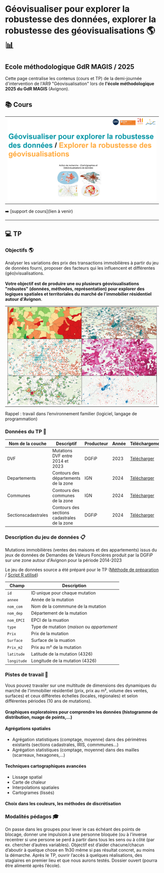 # Géovisualiser pour explorer la robustesse des données, explorer la robustesse des géovisualisations 🌎 📊
## Ecole méthodologique GdR MAGIS / 2025


Cette page centralise les contenus (cours et TP) de la demi-journée d'intervention de l'AR9 "Géovisualisation" lors de **l'école méthodologique 2025 du GdR MAGIS** (Avignon).

## 📚 Cours 

<table align="center">
  <tr>
    <td>
      <img src="https://raw.githubusercontent.com/magisAR9/EcoleMAGIS/main/contenus/CM.PNG" alt="alt text" width="600"/>
    </td>
  </tr>
</table>



➡️ [support de cours](lien à venir)

<hr>

## 💻 TP 

### Objectifs 🌎
Analyser les variations des prix des transactions immobilières à partir du jeu de données fourni, proposer des facteurs qui les influencent et différentes (géo)visualisations.
<br>
<br>
**Votre objectif est de produire une ou plusieurs géovisualisations "robustes" (données, méthodes, représentation) pour explorer des logiques spatiales et territoriales du marché de l'immobilier résidentiel autour d'Avignon**.

<table align="center">
  <tr>
    <td>
      <img src="https://raw.githubusercontent.com/magisAR9/EcoleMAGIS/main/contenus/DVFpreview.PNG" alt="alt text" width="600"/>
    </td>
  </tr>
</table>

Rappel : travail dans l’environnement familier (logiciel, langage de programmation) 

### Données du TP 💾

 Nom de la couche | Descriptif | Producteur | Année | Téléchargement
| --- | --- | --- | --- | --- |
| DVF |Mutations DVF entre 2014 et 2023| DGFiP | 2023 | [Télécharger](https://github.com/magisAR9/EcoleMAGIS/raw/main/contenus/MutationsDVF.gpkg)
| Departements |Contours des départements de la zone | IGN | 2024 | [Télécharger](https://github.com/magisAR9/EcoleMAGIS/raw/main/contenus/Departements.gpkg)
| Communes |Contours des communes de la zone | IGN | 2024 | [Télécharger](https://github.com/magisAR9/EcoleMAGIS/raw/main/contenus/Communes.gpkg)
| Sectionscadastrales | Contours des sections cadastrales de la zone | DGFiP | 2024 | [Télécharger](https://github.com/magisAR9/EcoleMAGIS/raw/main/contenus/Sections_cadastrales.gpkg)


### Description du jeu de données 📋

Mutations immobilières (ventes des maisons et des appartements) issus du jeux de données de Demandes de Valeurs Foncières produit par la DGFiP sur une zone autour d'Avignon pour la période 2014-2023

Le jeu de données source a été préparé pour le TP ([Méthode de préparation](https://journals.openedition.org/cybergeo/39583) / [Script R utilisé](https://htmlpreview.github.io/?https://github.com/ESO-Rennes/Analyse-Donnees-DVF/blob/main/ScriptDVF1.html))

| Champ | Description |
| --- | --- |
| `id` |ID unique pour chaque mutation |
| `annee` | Année de la mutation |
| `nom_com` | Nom de la commmune de la mutation |
| `nom_dep` | Département de la mutation |
| `nom_EPCI` | EPCI de la muation |
| `type` | Type de mutation (*maison* ou *appartement* |
| `Prix` | Prix de la mutation |
| `Surface` | Surface de la muation |
| `Prix_m2` | Prix au m² de la mutation |
| `latitude` | Latitude  de la mutation (4326) |
| `longitude` | Longitude  de la mutation (4326) |


### Pistes de travail 🧭

Vous pouvez travailer sur une multitude de dimensions des dynamiques du marché de l'immobilier résidentiel (prix, prix au m², volume des ventes, surfaces) et ceux  différetes échelles (locales, régionales) et selon différentes périodes (10 ans de mutations).

#### Graphiques exploratoires pour comprendre les données (histogramme de distribution, nuage de points,...)
#### Agrégations spatiales
* Agrégation statistiques (comptage, moyenne) dans des périmètres existants (sections cadastrales, IRIS, commmunes...)
* Agrégation statistiques (comptage, moyenne) dans des mailles (scarreaux, hexagones,...)
#### Techniques cartographiques avancées
* Lissage spatial
* Carte de chaleur
* Interpolations spatiales
* Cartogrames (lissés)
#### Choix dans les couleurs, les méthodes de discrétisation




### Modalités pédagos 🎓
On passe dans les groupes pour lever le cas échéant des points de blocage, donner une impulsion à une
personne bloquée (ou à l’inverse recentrer si une persone se perd à partir dans tous les sens ou à côté
(par ex. chercher d’autres variables). Objectif est d’aider chacune/chacun d’aboutir à quelque chose en
1h30 même si pas résultat concret, au moins la démarche.
Après le TP, ouvrir l’accès à quelques réalisations, des stagiaires en premier lieu et que nous aurons
testés. Dossier ouvert (pourra être alimenté après l’école).

